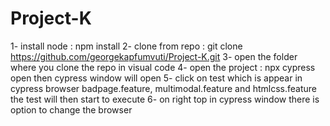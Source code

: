 # Project-K
1- install node : npm install
2- clone from repo : git clone https://github.com/georgekapfumvuti/Project-K.git
3- open the folder where you clone the repo in visual code
4- open the project : npx cypress open
  then cypress window will open
5- click on test which is appear in cypress browser badpage.feature, multimodal.feature and htmlcss.feature 
   the test will then start to execute
6- on right top in cypress window there is option to change the browser 
